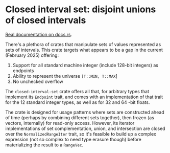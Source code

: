 Closed interval set: disjoint unions of closed intervals
========================================================

[Real documentation on docs.rs](https://docs.rs/closed-interval-set).

There's a plethora of crates that manipulate sets of values
represented as sets of intervals.  This crate targets what appears to
be a gap in the current (February 2025) offering:

1. Support for all standard machine integer (include 128-bit integers)
   as endpoints
2. Ability to represent the universe `[T::MIN, T::MAX`]
3. No unchecked overflow

The `closed-interval-set` crate offers all that, for arbitrary types
that implement its `Endpoint` trait, and comes with an implementation
of that trait for the 12 standard integer types, as well as for 32 and
64 -bit floats.

The crate is designed for usage patterns where sets are constructed
ahead of time (perhaps by combining different sets together), then
frozen (as vectors, internally) for read-only access.  However, its
iterator implementations of set complementation, union, and
intersection are closed over the `NormalizedRangeIter` trait, so it's
feasible to build up a complex expression (not so complex to need type
erasure though) before materializing the result to a `RangeVec`.
